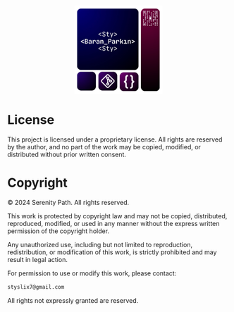 <div align="center">

  <img src="StyLogo.png" alt="logo" width="200" height="auto" />

</div>

# License

This project is licensed under a proprietary license. All rights are reserved by the author, and no part of the work may be copied, modified, or distributed without prior written consent.

# Copyright

© 2024 Serenity Path. All rights reserved. 

This work is protected by copyright law and may not be copied, distributed, reproduced, modified, or used in any manner without the express written permission of the copyright holder.

Any unauthorized use, including but not limited to reproduction, redistribution, or modification of this work, is strictly prohibited and may result in legal action.

For permission to use or modify this work, please contact:

```bash
styslix7@gmail.com
```

All rights not expressly granted are reserved.
